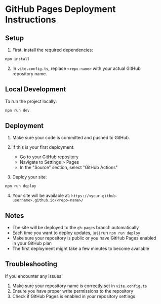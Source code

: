 # GitHub Pages Deployment Instructions

## Setup

1. First, install the required dependencies:
```bash
npm install
```

2. In `vite.config.ts`, replace `<repo-name>` with your actual GitHub repository name.

## Local Development

To run the project locally:
```bash
npm run dev
```

## Deployment

1. Make sure your code is committed and pushed to GitHub.

2. If this is your first deployment:
   - Go to your GitHub repository
   - Navigate to Settings > Pages
   - In the "Source" section, select "GitHub Actions"

3. Deploy your site:
```bash
npm run deploy
```

4. Your site will be available at: `https://<your-github-username>.github.io/<repo-name>/`

## Notes

- The site will be deployed to the `gh-pages` branch automatically
- Each time you want to deploy updates, just run `npm run deploy`
- Make sure your repository is public or you have GitHub Pages enabled in your GitHub plan
- The first deployment might take a few minutes to become available

## Troubleshooting

If you encounter any issues:
1. Make sure your repository name is correctly set in `vite.config.ts`
2. Ensure you have proper write permissions to the repository
3. Check if GitHub Pages is enabled in your repository settings

